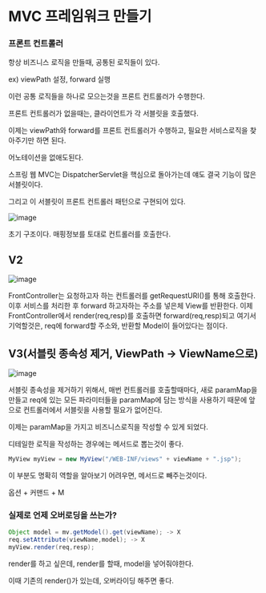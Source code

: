   # MVC 프레임워크 만들기

### 프론트 컨트롤러

항상 비즈니스 로직을 만들때, 공통된 로직들이 있다.

ex) viewPath 설정, forward 실행

이런 공통 로직들을 하나로 모으는것을 프론트 컨트롤러가 수행한다.

프론트 컨트롤러가 없을때는, 클라이언트가 각 서블릿을 호출했다.

이제는 viewPath와 forward를 프론트 컨트롤러가 수행하고, 필요한 서비스로직을 찾아주기만 하면 된다.

어노테이션을 없애도된다.

스프링 웹 MVC는 DispatcherServlet을 핵심으로 돌아가는데 얘도 결국 기능이 많은 서블릿이다.

그리고 이 서블릿이 프론트 컨트롤러 패턴으로 구현되어 있다.

![image](https://user-images.githubusercontent.com/70310271/221359995-29278a97-e489-47b9-b2bd-e01e5be1de7b.png)

초기 구조이다. 매핑정보를 토대로 컨트롤러를 호출한다.

## V2

![image](https://user-images.githubusercontent.com/70310271/221418508-bd80e8b7-d465-41b3-844b-f69f22e584ff.png)

FrontController는 요청하고자 하는 컨트롤러를 getRequestURI()를 통해 호출한다. 이후 서비스를 처리한 후 forward 하고자하는 주소를 넣은체 View를 반환한다. 이제 FrontController에서 render(req,resp)를 호출하면 forward(req,resp)되고 여기서 기억할것은, req에 forward할 주소와, 반환할 Model이 들어있다는 점이다.

## V3(서블릿 종속성 제거, ViewPath → ViewName으로)

![image](https://user-images.githubusercontent.com/70310271/222165687-d4a94415-6967-4756-b7f8-5bbb9350c0f0.png)

서블릿 종속성을 제거하기 위해서, 매번 컨트롤러를 호출할때마다, 새로 paramMap을 만들고 req에 있는 모든 파라미터들을 paramMap에 담는 방식을 사용하기 때문에 앞으로 컨트롤러에서 서블릿을 사용할 필요가 없어진다.

이제는 paramMap을 가지고 비즈니스로직을 작성할 수 있게 되었다.

디테일한 로직을 작성하는 경우에는 메서드로 뽑는것이 좋다.

```java
MyView myView = new MyView("/WEB-INF/views" + viewName + ".jsp");

```

이 부분도 명확히 역할을 알아보기 어려우면, 메서드로 빼주는것이다.

옵션 + 커맨드 + M

### 실제로 언제 오버로딩을 쓰는가?

```java
Object model = mv.getModel().get(viewName); -> X
req.setAttribute(viewName,model); -> X
myView.render(req,resp);
```

render를 하고 싶은데, render를 할때, model을 넣어줘야한다.

이때 기존의 render()가 있는데, 오버라이딩 해주면 좋다.
